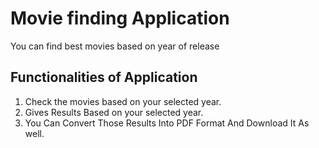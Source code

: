 # Movie finding Application

You can find best movies based on year of release

## Functionalities of Application

1. Check the movies based on your selected year.
2. Gives Results Based on your selected year.
3. You Can Convert Those Results Into PDF Format And Download It As well.
